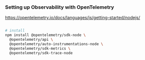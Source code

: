 

### Setting up Observability with OpenTelemetry

https://opentelemetry.io/docs/languages/js/getting-started/nodejs/


```bash

# install 
npm install @opentelemetry/sdk-node \
  @opentelemetry/api \
  @opentelemetry/auto-instrumentations-node \
  @opentelemetry/sdk-metrics \
  @opentelemetry/sdk-trace-node


```
